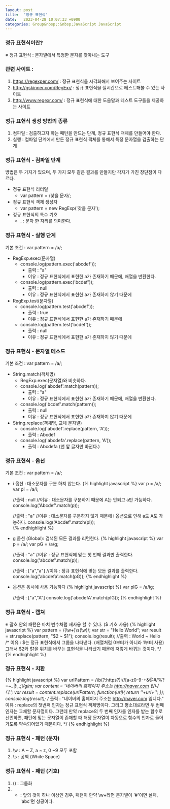 ```yaml
---
layout: post
title:  "정규 표현식"
date:   2023-04-28 10:07:33 +0900
categories: Group&nbsp;:&nbsp;JavaScript JavaScript
---
```


### 정규 표현식이란?
※ 정규 표현식 : 문자열에서 특정한 문자를 찾아내는 도구

### 관련 사이트 :
1. https://regexper.com/ : 정규 표현식을 시각화해서 보여주는 사이트
2. http://gskinner.com/RegExr/ : 정규 표현식을 실시간으로 테스트해볼 수 있는 사이트
3. http://www.regexr.com/ : 정규 표현식에 대한 도움말과 테스트 도구들을 제공하는 사이트 
                
### 정규 표현식 생성 방법의 종류
1. 컴파일 : 검출하고자 하는 패턴을 만드는 단계, 정규 표현식 객체를 만들어야 한다.
2. 실행 : 컴파일 단계에서 만든 정규 표현식 객체를 통해서 특정 문자열을 검출하는 단계
                
### 정규 표현식 - 컴파일 단계
방법은 두 가지가 있으며, 두 가지 모두 같은 결과를 만들지만 각자가 가진 장단점이 다르다.

- 정규 표현식 리터럴  
    - var pattern = /찾을 문자/;
-  정규 표현식 객체 생성자  
    - var pattern = new RegExp('찾을 문자');  
-  정규 표현식의 특수 기호  
    - . : 문자 한 자리를 의미한다.  
                
### 정규 표현식 - 실행 단계
기본 조건 : var pattern = /a/;

-  RegExp.exec(문자열)
    - console.log(pattern.exec('abcdef'));
        - 출력 : "a"
        - 이유 : 정규 표현식에서 표현한 a가 존재하기 때문에, 배열을 반환한다.
    - console.log(pattern.exec('bcdef'));
        - 출력 : null
        - 이유 : 정규 표현식에서 표현한 a가 존재하지 않기 때문에
-  RegExp.test(문자열)
    - console.log(pattern.test('abcdef'));
        - 출력 : true
        - 이유 : 정규 표현식에서 표현한 a가 존재하기 때문에
    - console.log(pattern.test('bcdef'));
        - 출력 : null
        - 이유 : 정규 표현식에서 표현한 a가 존재하지 않기 때문에
                    
### 정규 표현식 - 문자열 메소드
기본 조건 : var pattern = /a/;

-  String.match(객체명)
    - RegExp.exec(문자열)와 비슷하다.
    - console.log('abcdef'.match(pattern));
        - 출력 : "a"
        - 이유 : 정규 표현식에서 표현한 a가 존재하기 때문에, 배열을 반환한다.
    - console.log('bcdef'.match(pattern));
        - 출력 : null
        - 이유 : 정규 표현식에서 표현한 a가 존재하지 않기 때문에
-  String.replace(객체명, 교체 문자열)
    - console.log('abcdef'.replace(pattern, 'A'));
        - 출력 : Abcdef
    - console.log('abcdefa'.replace(pattern, 'A'));
        - 출력 : Abcdefa (맨 앞 글자만 바뀐다.)
                
### 정규 표현식 - 옵션
기본 조건 : var pattern = /a/;

-  i 옵션 : 대소문자를 구분 하지 않는다.
    {% highlight javascript %}
    var p = /a/;
    var pI = /a/i;

    //출력 : null
    //이유 : 대소문자를 구분하기 때문에 A는 안되고 a만 가능하다.
    console.log('Abcdef'.match(p));

    //출력 : "a"
    //이유 : 대소문자를 구분하지 않기 때문에 i 옵션으로 인해 a도 A도 가능하다.
    console.log('Abcdef'.match(pI));  
    {% endhighlight %}
-  g 옵션 (Global): 검색된 모든 결과를 리턴한다.
    {% highlight javascript %}
    var p = /a/;
    var pG = /a/g;

    //출력 : "a"
    //이유 : 정규 표현식에 맞는 첫 번째 결과만 출력한다.
    console.log('abcdef'.match(p));

    //출력 : ["a","a"]
    //이유 : 정규 표현식에 맞는 모든 결과를 출력한다.
    console.log('abcdefa'.match(pG));
    {% endhighlight %}
-  옵션은 동시에 사용 가능하다
    {% highlight javascript %}
    var pIG = /a/ig;

    //출력 : ["a","A"]
    console.log('abcdefA'.match(pIG));
    {% endhighlight %}
    
### 정규 표현식 - 캡쳐
※ 괄호 안의 패턴은 마치 변수처럼 재사용 할 수 있다. ($ 기호 사용)
{% highlight javascript %}
var pattern = /(\w+)\s(\w)/;
var str = "Hello World";
var result = str.replace(pattern, "$2 ~ $1");
console.log(result);    //출력 : World ~ Hello
/*
    이유 : $는 정규 표현식에서 그룹을 나타낸다. (배열처럼 0부터가 아니라 1부터 사용)
    그래서 $2와 $1을 위치를 바꾸는 표현식을 나타냈기 때문에 저렇게 바뀌는 것이다.
*/
{% endhighlight %}
    
### 정규 표현식 - 치환
{% highlight javascript %}
    var urlPattern = /\b(?:https?):\/\/[a-z0-9-+&@#\/%?=~_|!:,.;]*/gim;
    var content = '네이버의 홈페이지 주소는 http://naver.com 입니다.';
    var result = content.replace(urlPattern, function(url){
        return ''+url+'';
    });
    console.log(result);
    /*
    출력 : "네이버의 홈페이지 주소는 http://naver.com 입니다."
    이유 :
        replace의 첫번째 인자는 정규 표현식 객체명이다.
        그리고 평소대로라면 두 번째 인자는 교체할 문자열이다.
        그런데 만약 replace의 두 번째 인자를 인자를 받는 함수로 선언하면,
        패턴에 맞는 문자열이 존재할 때
        해당 문자열이 자동으로 함수의 인자로 들어가도록 약속되어있기 때문이다.
    */
{% endhighlight %}
    
### 정규 표현식 - 패턴 (문자)
1. \w : A ~ Z, a ~ z, 0 ~9 모두 포함
2. \s : 공백 (White Space)
    
### 정규 표현식 - 패턴 (기호)
1. () : 그룹화
2. + : 앞의 것이 하나 이상인 경우, 패턴이 만약 \w+라면 문자열이 '#'이면 실패, 'abc'면 성공이다.